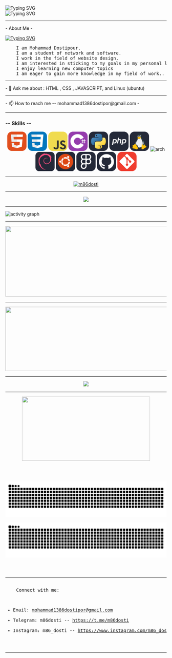 <img src="https://readme-typing-svg.herokuapp.com?font=Pacifico&color=%ffffff&size=48&center=true&vCenter=true&width=1200&height=100&lines=Welcome+to+m86dosti!" alt="Typing SVG" style="display: inline-block;">
<br>
<img src="https://readme-typing-svg.herokuapp.com?font=Pacifico&color=%ffffff&size=48&center=true&vCenter=true&width=1200&height=100&lines=I'm+Mohammad+Dostipour!" alt="Typing SVG" style="display: inline-block;">  
<hr>
<p> - About Me - </p>
 <a href="https://git.io/typing-svg">
  <img src="https://readme-typing-svg.demolab.com?font=arial&weight=6000&size=30&duration=5304&pause=1000&color=ffffff&background=FFD22800&center=true&vCenter=true&width=850&lines=Hello,+I'm+Mohammad+;Welcome+to+My+Profile!+;I+am+a+Programmer" alt="Typing SVG" />
    </a>
<pre>
    I am Mohammad Dostipour.
    I am a student of network and software.
    I work in the field of website design.
    I am interested in sticking to my goals in my personal life and also working hard to achieve them.
    I enjoy learning new computer topics 
    I am eager to gain more knowledge in my field of work..
</pre>
<hr>
<p>- 💬 Ask me about : HTML , CSS , JAVASCRIPT, and Linux (ubuntu) </p>
<hr>
<p>- 📫 How to reach me -- mohammad1386dostipor@gmail.com - </p>
<hr>
<h3> --  Skills -- </h3>
<p align="center">
    <img src="https://github.com/tandpfun/skill-icons/blob/main/icons/HTML.svg" alt="html" height="60px">
    <img src="https://github.com/tandpfun/skill-icons/blob/main/icons/CSS.svg" alt="css" height="60px">
    <img src="https://github.com/tandpfun/skill-icons/blob/main/icons/JavaScript.svg" alt="js" height="60px">
    <img src="https://github.com/tandpfun/skill-icons/blob/main/icons/CS.svg" alt="cs" height="60px">
    <img src="https://github.com/tandpfun/skill-icons/blob/main/icons/Python-Dark.svg" alt="python" height="60px">
    <img src="https://github.com/tandpfun/skill-icons/blob/main/icons/PHP-Dark.svg" alt="php" height="60px">
    <img src="https://github.com/tandpfun/skill-icons/blob/main/icons/Linux-Dark.svg" alt="linux" height="60px">
    <img src="https://github.com/tandpfun/skill-icons/blob/main/icons/Arch-Dark.svg" alt="arch" height="60px">
    <img src="https://github.com/tandpfun/skill-icons/blob/main/icons/Debian-Dark.svg" alt="debian" height="60px">
    <img src="https://github.com/tandpfun/skill-icons/blob/main/icons/Ubuntu-Dark.svg" alt="ubuntu" height="60px">
    <img src="https://github.com/tandpfun/skill-icons/blob/main/icons/Figma-Dark.svg" alt="figma" height="60px">
    <img src="https://github.com/tandpfun/skill-icons/blob/main/icons/Github-Dark.svg" alt="github" height="60px">
    <img src="https://github.com/tandpfun/skill-icons/blob/main/icons/Git.svg" alt="git" height="60px">
<a href="https://skillicons.dev"></a>
</p>
<hr>
</div>
    <p align="center"> 
        <a href="https://github.com/ryo-ma/github-profile-trophy">
            <img src="https://github-profile-trophy.vercel.app/?username=m86dosti&theme=juicyfresh" alt="m86dosti"/>
        </a> 
    </p>
<hr>
<div align="center">
    <img align="center" src="https://github-profile-summary-cards.vercel.app/api/cards/profile-details?username=m86dosti&theme=highcontrast"/>
</div>
<hr>

![activity graph](https://github-readme-activity-graph.vercel.app/graph?username=m86dosti&theme=highcontrast)

<hr>
<p align="center">
  <img width="800" height="220" src="https://streak-stats.demolab.com?user=m86dosti&theme=highcontrast&hide_border=true&border_radius=5&card_width=800">
</p>
<hr>
<p align="center">
  <img width="600" height="200" src="https://github-readme-stats.vercel.app/api?username=m86dosti&show_icons=true&theme=vision-friendly-dark">
</p>
<hr>
<div align="center">
   
 ![](https://github-contributor-stats.vercel.app/api?username=m86dosti&limit=5&theme=highcontrast&combine_all_yearly_contributions=true)
 
</div>
<hr>
<p align="center">
  <img width="400" height="200" src="https://github-readme-stats.vercel.app/api/top-langs/?username=m86dosti&size_weight=0.0005&count_weight=0.3&layout=compact&theme=vision-friendly-dark">
</p>
<br>
<div id="header" align="center">
  <img src="https://komarev.com/ghpvc/?username=m86dosti&style=for-the-badge&color=orange" alt=""/>
<br>
    
</div>

<div align="center">
    
![github contribution grid snake animation](https://raw.githubusercontent.com/shahradelahi/shahradelahi/output/github-contribution-grid-snake-dark.svg#gh-dark-mode-only)

![github contribution grid snake animation](https://raw.githubusercontent.com/shahradelahi/shahradelahi/output/github-contribution-grid-snake.svg#gh-light-mode-only)

</div>
<br>
<div>
<pre>
<hr>
    Connect with me:

- Email: mohammad1386dostipor@gmail.com 
- Telegram: m86dosti -- https://t.me/m86dosti
- Instagram: m86_dosti -- https://www.instagram.com/m86_dosti 
  
<hr>
</pre>
</div>
